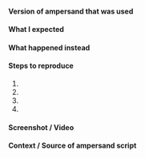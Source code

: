 <!-- Thanks for contributing to Ampersand! Please pick a clear title and proceed. -->
<!-- Please note: If your issue is about RAP3, please report it over there: 
     https://github.com/AmpersandTarski/RAP/issues
-->

#### Version of ampersand that was used 


#### What I expected


#### What happened instead


#### Steps to reproduce
1. 
2.
3.
4.


#### Screenshot / Video


#### Context / Source of ampersand script
<!-- Optional: share your script if possible. It helps us reproduce the problem. Please try to keep the scripts tiny

We'd also love to know how you found the bug: #dogfooding, #manual-testing, #automated-testing, or #user-report if applicable.

If requesting a new feature, explain why you'd like to see it added.
-->


